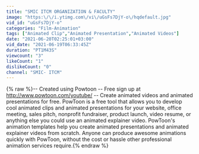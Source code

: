 ```yaml
---
title: "SMIC ITCM ORGANIZATION & FACULTY"
image: "https:\/\/i.ytimg.com\/vi\/uGsFs7DjY-o\/hqdefault.jpg"
vid_id: "uGsFs7DjY-o"
categories: "Film-Animation"
tags: ["Animated Clip","Animated Presentation","Animated Videos"]
date: "2021-06-20T02:25:01+03:00"
vid_date: "2021-06-19T06:33:45Z"
duration: "PT1M43S"
viewcount: "3"
likeCount: "1"
dislikeCount: "0"
channel: "SMIC- ITCM"
---
```

{% raw %}-- Created using Powtoon -- Free sign up at <a rel="nofollow" target="blank" href="http://www.powtoon.com/youtube/">http://www.powtoon.com/youtube/</a> -- Create animated videos and animated presentations for free.  PowToon is a free tool that allows you to develop cool animated clips and animated presentations for your website, office meeting, sales pitch, nonprofit fundraiser, product launch, video resume, or anything else you could use an animated explainer video. PowToon's animation templates help you create animated presentations and animated explainer videos from scratch.  Anyone can produce awesome animations quickly with PowToon, without the cost or hassle other professional animation services require.{% endraw %}
